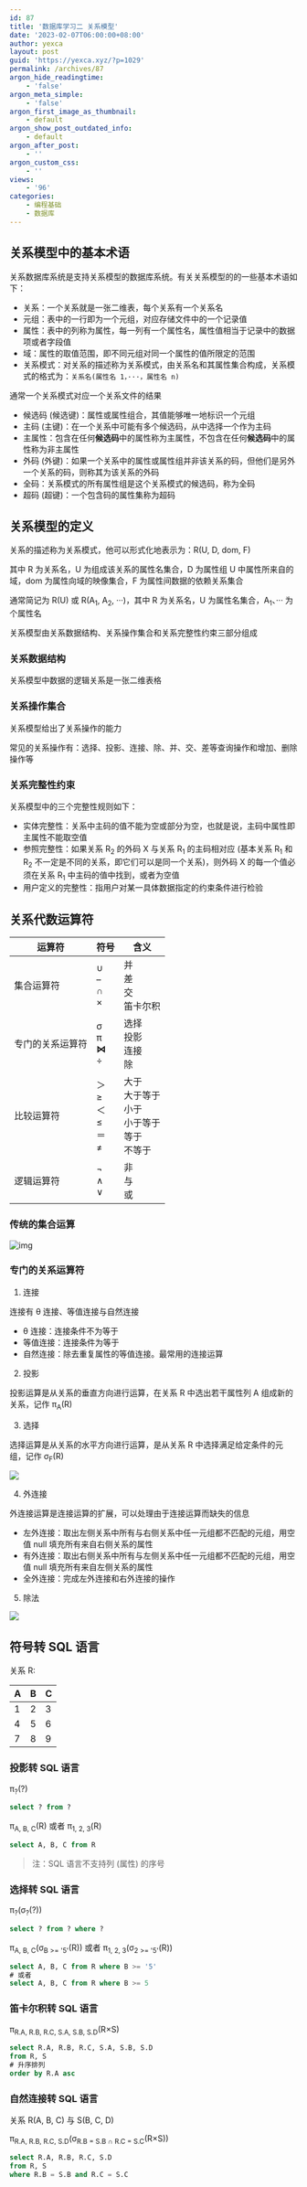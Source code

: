 ```yaml
---
id: 87
title: '数据库学习二 关系模型'
date: '2023-02-07T06:00:00+08:00'
author: yexca
layout: post
guid: 'https://yexca.xyz/?p=1029'
permalink: /archives/87
argon_hide_readingtime:
    - 'false'
argon_meta_simple:
    - 'false'
argon_first_image_as_thumbnail:
    - default
argon_show_post_outdated_info:
    - default
argon_after_post:
    - ''
argon_custom_css:
    - ''
views:
    - '96'
categories:
    - 编程基础
    - 数据库
---
```


## 关系模型中的基本术语

关系数据库系统是支持关系模型的数据库系统。有关关系模型的的一些基本术语如下：

* 关系：一个关系就是一张二维表，每个关系有一个关系名
* 元组：表中的一行即为一个元组，对应存储文件中的一个记录值
* 属性：表中的列称为属性，每一列有一个属性名，属性值相当于记录中的数据项或者字段值
* 域：属性的取值范围，即不同元组对同一个属性的值所限定的范围
* 关系模式：对关系的描述称为关系模式，由关系名和其属性集合构成，关系模式的格式为：`关系名(属性名 1，···，属性名 n)`

通常一个关系模式对应一个关系文件的结果

* 候选码 (候选键)：属性或属性组合，其值能够唯一地标识一个元组
* 主码 (主键)：在一个关系中可能有多个候选码，从中选择一个作为主码
* 主属性：包含在任何**候选码**中的属性称为主属性，不包含在任何**候选码**中的属性称为非主属性
* 外码 (外键)：如果一个关系中的属性或属性组并非该关系的码，但他们是另外一个关系的码，则称其为该关系的外码
* 全码：关系模式的所有属性组是这个关系模式的候选码，称为全码
* 超码 (超键)：一个包含码的属性集称为超码

## 关系模型的定义

关系的描述称为关系模式，他可以形式化地表示为：R(U, D, dom, F)

其中 R 为关系名，U 为组成该关系的属性名集合，D 为属性组 U 中属性所来自的域，dom 为属性向域的映像集合，F 为属性间数据的依赖关系集合

通常简记为 R(U) 或 R(A<sub>1</sub>, A<sub>2</sub>, ···)，其中 R 为关系名，U 为属性名集合，A<sub>1</sub>、··· 为个属性名

关系模型由关系数据结构、关系操作集合和关系完整性约束三部分组成

### 关系数据结构

关系模型中数据的逻辑关系是一张二维表格

### 关系操作集合

关系模型给出了关系操作的能力

常见的关系操作有：选择、投影、连接、除、并、交、差等查询操作和增加、删除操作等

### 关系完整性约束

关系模型中的三个完整性规则如下：

* 实体完整性：关系中主码的值不能为空或部分为空，也就是说，主码中属性即主属性不能取空值
* 参照完整性：如果关系 R<sub>2</sub> 的外码 X 与关系 R<sub>1</sub> 的主码相对应 (基本关系 R<sub>1</sub> 和 R<sub>2</sub> 不一定是不同的关系，即它们可以是同一个关系)，则外码 X 的每一个值必须在关系 R<sub>1</sub> 中主码的值中找到，或者为空值
* 用户定义的完整性：指用户对某一具体数据指定的约束条件进行检验

## 关系代数运算符

| 运算符           | 符号                                    | 含义                                                         |
| ---------------- | --------------------------------------- | ------------------------------------------------------------ |
| 集合运算符       | ∪<br />–<br />∩<br />×                  | 并<br />差<br />交<br />笛卡尔积                             |
| 专门的关系运算符 | σ<br />π<br />**⋈**<br />÷              | 选择<br />投影<br />连接<br />除                             |
| 比较运算符       | ＞<br />≥<br />＜<br />≤<br />＝<br />≠ | 大于<br />大于等于<br />小于<br />小于等于<br />等于<br />不等于 |
| 逻辑运算符       | ¬<br />∧<br />∨                         | 非<br />与<br />或                                           |

### 传统的集合运算

![img](https://cdn.statically.io/gh/yexca/picx-images-hosting@master/2023/02-数据库/image.awlbuxf4l0g.webp)

### 专门的关系运算符

1. 连接

连接有 θ 连接、等值连接与自然连接

* θ 连接：连接条件不为等于
* 等值连接：连接条件为等于
* 自然连接：除去重复属性的等值连接。最常用的连接运算

2. 投影

投影运算是从关系的垂直方向进行运算，在关系 R 中选出若干属性列 A 组成新的关系，记作 π<sub>A</sub>(R)

3. 选择

选择运算是从关系的水平方向进行运算，是从关系 R 中选择满足给定条件的元组，记作 σ<sub>F</sub>(R)

![](https://cdn.statically.io/gh/yexca/picx-images-hosting@master/2023/02-数据库/image.1v1v0l1iprkw.webp)

4. 外连接

外连接运算是连接运算的扩展，可以处理由于连接运算而缺失的信息

* 左外连接：取出左侧关系中所有与右侧关系中任一元组都不匹配的元组，用空值 null 填充所有来自右侧关系的属性
* 有外连接：取出右侧关系中所有与左侧关系中任一元组都不匹配的元组，用空值 null 填充所有来自左侧关系的属性
* 全外连接：完成左外连接和右外连接的操作

5. 除法

![](https://cdn.statically.io/gh/yexca/picx-images-hosting@master/2023/02-数据库/image.2bjlkymb94u8.webp)

## 符号转 SQL 语言

关系 R:

| A    | B    | C    |
| ---- | ---- | ---- |
| 1    | 2    | 3    |
| 4    | 5    | 6    |
| 7    | 8    | 9    |

### 投影转 SQL 语言

π<sub>?</sub>(?)

```sql
select ? from ?
```

π<sub>A, B, C</sub>(R) 或者 π<sub>1, 2, 3</sub>(R)

```sql
select A, B, C from R
```

> 注：SQL 语言不支持列 (属性) 的序号

### 选择转 SQL 语言

π<sub>?</sub>(σ<sub>?</sub>(?))

```sql
select ? from ? where ?
```

π<sub>A, B, C</sub>(σ<sub>B >= '5'</sub>(R)) 或者 π<sub>1, 2, 3</sub>(σ<sub>2 >= '5'</sub>(R))

```sql
select A, B, C from R where B >= '5'
# 或者
select A, B, C from R where B >= 5
```

### 笛卡尔积转 SQL 语言

π<sub>R.A, R.B, R.C, S.A, S.B, S.D</sub>(R×S)

```sql
select R.A, R.B, R.C, S.A, S.B, S.D
from R, S
# 升序排列
order by R.A asc
```

### 自然连接转 SQL 语言

关系 R(A, B, C) 与 S(B, C, D)

π<sub>R.A, R.B, R.C, S.D</sub>(σ<sub>R.B = S.B ∩ R.C = S.C</sub>(R×S))

```sql
select R.A, R.B, R.C, S.D
from R, S
where R.B = S.B and R.C = S.C
```


